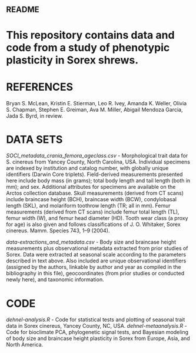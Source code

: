 ## README

# This repository contains data and code from a study of phenotypic plasticity in Sorex shrews.

# REFERENCES
Bryan S. McLean, Kristin E. Stierman, Leo R. Ivey, Amanda K. Weller, Olivia S. Chapman, Stephen E. Greiman, Ava M. Miller, Abigail Mendoza Garcia, Jada S. Byrd, in review.

# DATA SETS
_SOCI_metadata_crania_femora_ageclass.csv_ - Morphological trait data for S. cinereus from Yancey County, North Carolina, USA. Individual specimens are indexed by institution and catalog number, with globally unique identifiers (Darwin Core triplets). Field-derived measurements presented here include body mass (in grams); total body length and tail length (both in mm); and sex. Additional attributes for specimens are available on the Arctos collection database. Skull measurements (derived from CT scans) include braincase height (BCH), braincase width (BCW), condylobasal length (SKL), and molariform toothrow length (TR; all in mm). Femur measurements (derived from CT scans) include femur total length (TL), femur width (W), and femur head diameter (HD). Tooth wear class (a proxy for age) is also given and follows classifications of J. O. Whitaker, Sorex cinereus. Mamm. Species 743, 1–9 (2004). 

_data-extractions_and_metadata.csv_ - Body size and braincase height measurements plus observational metadata extracted from prior studies of Sorex. Data were extracted at seasonal scale according to the parameters described in text above. Also included are unique observational identifiers (assigned by the authors, linkable by author and year as compiled in the bibliography in this file), geocoordinates (from prior studies or conducted newly here), and taxonomic information.

# CODE
_dehnel-analysis.R_ - Code for statistical tests and plotting of seasonal trait data in Sorex cinereus, Yancey County, NC, USA.
_dehnel-metaanalysis.R_ - Code for bioclimate PCA, phylogenetic signal tests, and Bayesian modeling of body size and braincase height plasticity in Sorex from Europe, Asia, and North America.

